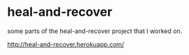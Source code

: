 # heal-and-recover

some parts of the heal-and-recover project that I worked on.

http://heal-and-recover.herokuapp.com/
